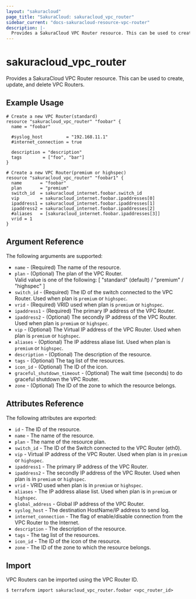 ```yaml
---
layout: "sakuracloud"
page_title: "SakuraCloud: sakuracloud_vpc_router"
sidebar_current: "docs-sakuracloud-resource-vpc-router"
description: |-
  Provides a SakuraCloud VPC Router resource. This can be used to create, update, and delete VPC Routers.
---
```


# sakuracloud\_vpc\_router

Provides a SakuraCloud VPC Router resource. This can be used to create, update, and delete VPC Routers.

## Example Usage

```hcl
# Create a new VPC Router(standard)
resource "sakuracloud_vpc_router" "foobar" {
  name = "foobar"

  #syslog_host         = "192.168.11.1"
  #internet_connection = true

  description = "description"
  tags        = ["foo", "bar"]
}

# Create a new VPC Router(premium or highspec)
resource "sakuracloud_vpc_router" "foobar1" {
  name       = "foobar"
  plan       = "premium"
  switch_id  = sakuracloud_internet.foobar.switch_id
  vip        = sakuracloud_internet.foobar.ipaddresses[0]
  ipaddress1 = sakuracloud_internet.foobar.ipaddresses[1]
  ipaddress2 = sakuracloud_internet.foobar.ipaddresses[2]
  #aliases   = [sakuracloud_internet.foobar.ipaddresses[3]] 
  vrid = 1
}

```

## Argument Reference

The following arguments are supported:

* `name` - (Required) The name of the resource.
* `plan` - (Optional) The plan of the VPC Router.   
Valid value is one of the following: [ "standard" (default) / "premium" / "highspec" ]
* `switch_id` - (Required) The ID of the switch connected to the VPC Router. Used when plan is `premium` or `highspec`.
* `vrid` - (Required) VRID used when plan is `premium` or `highspec`.
* `ipaddress1` - (Required) The primary IP address of the VPC Router.
* `ipaddress2` - (Optional) The secondly IP address of the VPC Router. Used when plan is `premium` or `highspec`.
* `vip` - (Optional) The Virtual IP address of the VPC Router. Used when plan is `premium` or `highspec`.
* `aliases` - (Optional) The IP address aliase list. Used when plan is `premium` or `highspec`.
* `description` - (Optional) The description of the resource.
* `tags` - (Optional) The tag list of the resources.
* `icon_id` - (Optional) The ID of the icon.
* `graceful_shutdown_timeout` - (Optional) The wait time (seconds) to do graceful shutdown the VPC Router.
* `zone` - (Optional) The ID of the zone to which the resource belongs.

## Attributes Reference

The following attributes are exported:

* `id` - The ID of the resource.
* `name` - The name of the resource.
* `plan` - The name of the resource plan. 
* `switch_id` - The ID of the Switch connected to the VPC Router (eth0).
* `vip` - Virtual IP address of the VPC Router. Used when plan is in `premium` or `highspec`.
* `ipaddress1` - The primary IP address of the VPC Router.
* `ipaddress2` - The secondly IP address of the VPC Router. Used when plan is in `premium` or `highspec`.
* `vrid` - VRID used when plan is in `premium` or `highspec`.
* `aliases` - The IP address aliase list. Used when plan is in `premium` or `highspec`.
* `global_address` - Global IP address of the VPC Router.
* `syslog_host` - The destination HostName/IP address to send log.	
* `internet_connection` - The flag of enable/disable connection from the VPC Router to the Internet.
* `description` - The description of the resource.
* `tags` - The tag list of the resources.
* `icon_id` - The ID of the icon of the resource.
* `zone` - The ID of the zone to which the resource belongs.

## Import

VPC Routers can be imported using the VPC Router ID.

```
$ terraform import sakuracloud_vpc_router.foobar <vpc_router_id>
```
